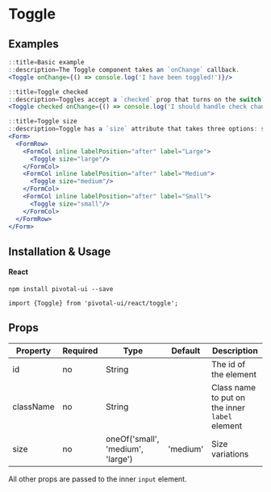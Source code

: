 # Toggle

## Examples

```jsx
::title=Basic example
::description=The Toggle component takes an `onChange` callback.
<Toggle onChange={() => console.log('I have been toggled!')}/>
```

```jsx
::title=Toggle checked
::description=Toggles accept a `checked` prop that turns on the switch. Note that you must handle the addition and removal of the `checked` property yourself.
<Toggle checked onChange={() => console.log('I should handle check changes!')}/>
```

```jsx
::title=Toggle size
::description=Toggle has a `size` attribute that takes three options: small, medium (default), and large.
<Form>
  <FormRow>
    <FormCol inline labelPosition="after" label="Large">
      <Toggle size="large"/>
    </FormCol>
    <FormCol inline labelPosition="after" label="Medium">
      <Toggle size="medium"/>
    </FormCol>
    <FormCol inline labelPosition="after" label="Small">
      <Toggle size="small"/>
    </FormCol>
  </FormRow>
</Form>
```

## Installation & Usage

#### React
`npm install pivotal-ui --save`

`import {Toggle} from 'pivotal-ui/react/toggle';`

## Props

Property       | Required | Type                              | Default  | Description
---------------|----------|-----------------------------------|----------|------------
id             | no       | String                            |          | The id of the element
className      | no       | String                            |          | Class name to put on the inner `label` element
size           | no       | oneOf('small', 'medium', 'large') | 'medium' | Size variations

All other props are passed to the inner `input` element.